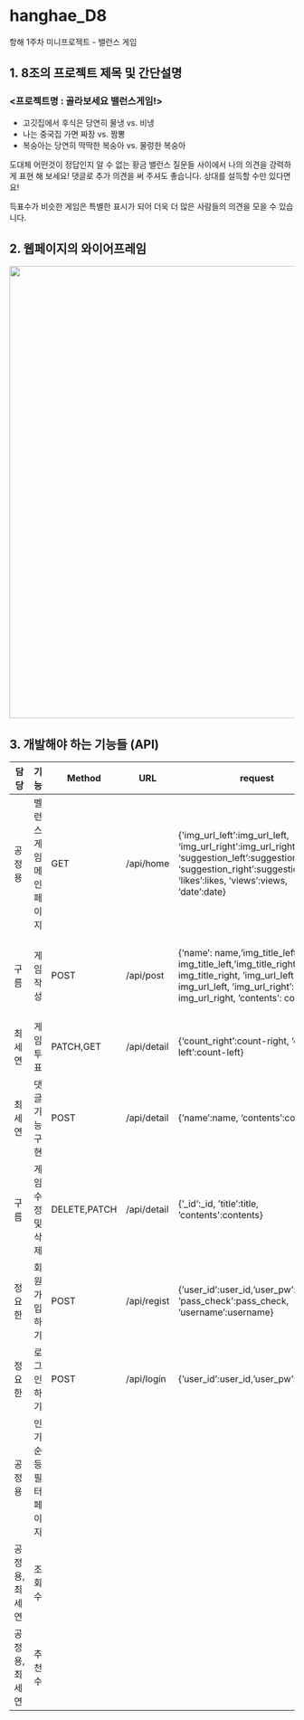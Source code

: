 # hanghae_D8

항해 1주차 미니프로젝트 - 밸런스 게임 



## 1. 8조의 프로젝트 제목 및 간단설명

### <프로젝트명 : 골라보세요 밸런스게임!>

- 고깃집에서 후식은 당연히 물냉 vs. 비냉
- 나는 중국집 가면 짜장 vs. 짬뽕
- 복숭아는 당연히 딱딱한 복숭아 vs. 물렁한 복숭아

도대체 어떤것이 정답인지 알 수 없는 황금 밸런스 질문들 사이에서 나의 의견을 강력하게 표현 해 보세요!
댓글로 추가 의견을 써 주셔도 좋습니다. 상대를 설득할 수만 있다면요!

득표수가 비슷한 게임은 특별한 표시가 되어 더욱 더 많은 사람들의 의견을 모을 수 있습니다.

## 2. 웹페이지의 와이어프레임

<img src="https://img1.daumcdn.net/thumb/R1280x0/?scode=mtistory2&fname=https%3A%2F%2Fblog.kakaocdn.net%2Fdn%2FdmS21p%2FbtrqmJk0On6%2F3Dn8lLZBNB63spOYIxt8oK%2Fimg.png" width="1000px " height="800px">

## 3. 개발해야 하는 기능들 (API)

| 담당 | 기능 | Method | URL | request | response |
| --- | --- | --- | --- | --- | --- |
| 공정용 | 벨런스 게임 메인페이지 | GET | /api/home | {’img_url_left’:img_url_left, ‘img_url_right’:img_url_right, ‘suggestion_left’:suggestion_left, ‘suggestion_right’:suggestion_right, ‘likes’:likes, ‘views’:views, ‘date’:date} | 입력된 게시글 전부 받아오기, 투표수, 조회수 |
| 구름 | 게임 작성 | POST | /api/post | {’name’: name,’img_title_left’: img_title_left,’img_title_right’: img_title_right, ’img_url_left’: img_url_left, ’img_url_right’: img_url_right, ’contents’: contents,} | 게임명, 게임 대표 사진, 게시글 HTML 에디터, 등록 메세지 |
| 최세연 | 게임 투표 | PATCH,GET | /api/detail | {‘count_right’:count-right, ‘count-left’:count-left} | 검색 결과 리뷰 리스트 |
| 최세연 | 댓글 기능 구현 | POST | /api/detail | {’name’:name, ‘contents’:contents} | 댓글 추가, 수정, 삭제 |
| 구름 | 게임 수정 및 삭제 | DELETE,PATCH | /api/detail | {’_id’:_id, ’title’:title, ’contents':contents} | 게임 수정, 삭제 |
| 정요한 | 회원가입하기 | POST | /api/regist | {’user_id’:user_id,’user_pw’:user_pw, ’pass_check':pass_check, ’username’:username} | 공백 체크, 중복 체크 |
| 정요한 | 로그인하기 | POST | /api/login | {’user_id’:user_id,’user_pw’:user_pw} |  |
| 공정용 | 인기순 등 필터페이지 |  |  |  |  |
| 공정용, 최세연 | 조회수 |  |  |  |  |
| 공정용, 최세연 | 추천수 |  |  |  |  |
